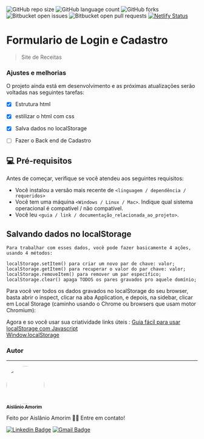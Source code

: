 
![GitHub repo size](https://img.shields.io/github/repo-size/Aislanio/Site_de_receitas?style=for-the-badge)
![GitHub language count](https://img.shields.io/github/languages/count/Aislanio/Site_de_receitas?style=for-the-badge)
![GitHub forks](https://img.shields.io/github/forks/Aislanio/Site_de_receitas?style=for-the-badge)
![Bitbucket open issues](https://img.shields.io/bitbucket/issues/Aislanio/Site_de_receitas?style=for-the-badge)
![Bitbucket open pull requests](https://img.shields.io/bitbucket/pr-raw/Aislanio/Site_de_receitas?style=for-the-badge)
[![Netlify Status](https://api.netlify.com/api/v1/badges/24a38faf-19de-4ae4-bbef-7abf15010a1d/deploy-status)](https://app.netlify.com/sites/fervent-wiles-3945e4/deploys)
# Formulario de Login e Cadastro

<!--<img src="https://github.com/Aislanio/Galeria/blob/master/Captura%20de%20Tela%20(186).png" alt="imagem do site"> -->

> Site de Receitas

### Ajustes e melhorias

O projeto ainda está em desenvolvimento e as próximas atualizações serão voltadas nas seguintes tarefas:

- [x] Estrutura html
- [x] estilizar o html com css
- [x] Salva dados no localStorage
- [ ] Fazer o Back end de Cadastro


## 💻 Pré-requisitos

Antes de começar, verifique se você atendeu aos seguintes requisitos:
<!---Estes são apenas requisitos de exemplo. Adicionar, duplicar ou remover conforme necessário--->
* Você instalou a versão mais recente de `<linguagem / dependência / requeridos>`
* Você tem uma máquina `<Windows / Linux / Mac>`. Indique qual sistema operacional é compatível / não compatível.
* Você leu `<guia / link / documentação_relacionada_ao_projeto>`.

## Salvando dados no localStorage
 ```
 Para trabalhar com esses dados, você pode fazer basicamente 4 ações, usando 4 métodos:

localStorage.setItem() para criar um novo par de chave: valor;
localStorage.getItem() para recuperar o valor do par chave: valor;
localStorage.removeItem() para remover um par específico;
localStorage.clear() apaga TODOS os pares gravados pro aquele domínio;
 ```
 Para você ver todos os dados gravados no localStorage do seu browser, basta abrir o inspect, clicar na aba Application, e depois, na sidebar, clicar em Local Storage (caminho usando o Chrome ou browsers que usam motor Chromium):
 
 Agora e so você usar sua criatividade
 links úteis : <a href="https://tableless.com.br/guia-f%C3%A1cil-sobre-usar-localstorage-com-javascript/">Guia fácil para usar localStorage com Javascript</a>   
 <a href="https://developer.mozilla.org/pt-BR/docs/Web/API/Window/localStorage">Window.localStorage</a>
### Autor
---

<a href="https://github.com/Aislanio">
 <img style="border-radius: 50%;" src="https://avatars.githubusercontent.com/u/69637616?s=460&amp;v=4" width="100px;" alt=""/>
 <br />
 <sub><b>Aislânio Amorim</b></sub></a>


Feito  por Aislânio Amorim 👋🏽 Entre em contato!

[![Linkedin Badge](https://img.shields.io/badge/-Aislânio-blue?style=flat-square&logo=Linkedin&logoColor=white&link=https://www.linkedin.com/in/aisl%C3%A2nio/)](https://www.linkedin.com/in/aisl%C3%A2nio-amorim-4009521b8/) 
[![Gmail Badge](https://img.shields.io/badge/-aislanioamorim@gmail.com-c14438?style=flat-square&logo=Gmail&logoColor=white&link=mailto:aislanioamorim@gmail.com)](mailto:aislanioamorim@gmail.com)
